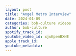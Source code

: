 ```yaml
---
layout: post
title: "Angel Metro Interview"
date: 2024-01-09
categories: bob-culture videos
author: bob-culture
spotify_track_id: 
youtube_video_id: xjuKpemBXNE
apple_track_id: 
youtube_metadata: 
---
```


